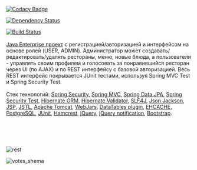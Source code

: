 [![Codacy Badge](https://api.codacy.com/project/badge/Grade/00d39db431404a2d9b5e0c86534ffeb8)](https://www.codacy.com/app/neustupov/votingForRestaurants?utm_source=github.com&amp;utm_medium=referral&amp;utm_content=neustupov/votingForRestaurants&amp;utm_campaign=Badge_Grade)

[![Dependency Status](https://www.versioneye.com/user/projects/5ab53e0c0fb24f44b0618deb/badge.svg?style=flat-square)](https://www.versioneye.com/user/projects/5ab53e0c0fb24f44b0618deb)

[![Build Status](https://travis-ci.org/neustupov/votingForRestaurants.svg?branch=master)](https://travis-ci.org/neustupov/votingForRestaurants)
<br/>
<br/>
<a href="https://github.com/neustupov/votingForRestaurants">Java Enterprise проект</a> с
        регистрацией/авторизацией и интерфейсом на основе ролей (USER, ADMIN).
        Администратор может создавать/редактировать/удалять рестораны, меню, новые блюда, а пользователи -
        управлять своим профилем и голосовать за понравившийся ресторан через UI (по AJAX) и по REST интерфейсу с
        базовой авторизацией.
        Весь REST интерфейс покрывается JUnit тестами, используя Spring MVC Test и Spring Security Test.
<br/>
<br/>
Стек технологий: <a href="http://projects.spring.io/spring-security/">Spring Security</a>,
            <a href="https://docs.spring.io/spring/docs/current/spring-framework-reference/html/mvc.html">Spring MVC</a>,
            <a href="http://projects.spring.io/spring-data-jpa/">Spring Data JPA</a>,
            <a href="http://spring.io/blog/2014/05/07/preview-spring-security-test-method-security">Spring Security
                Test</a>,
            <a href="http://hibernate.org/orm/">Hibernate ORM</a>,
            <a href="http://hibernate.org/validator/">Hibernate Validator</a>,
            <a href="http://www.slf4j.org/">SLF4J</a>,
            <a href="https://github.com/FasterXML/jackson">Json Jackson</a>,
            <a href="http://ru.wikipedia.org/wiki/JSP">JSP</a>,
            <a href="http://en.wikipedia.org/wiki/JavaServer_Pages_Standard_Tag_Library">JSTL</a>,
            <a href="http://tomcat.apache.org/">Apache Tomcat</a>,
            <a href="http://www.webjars.org/">WebJars</a>,
            <a href="http://datatables.net/">DataTables plugin</a>,
            <a href="http://ehcache.org">EHCACHE</a>,
            <a href="http://www.postgresql.org/">PostgreSQL</a>,
            <a href="http://junit.org/">JUnit</a>,
            <a href="http://hamcrest.org/JavaHamcrest/">Hamcrest</a>,
            <a href="http://jquery.com/">jQuery</a>,
            <a href="http://ned.im/noty/">jQuery notification</a>,
            <a href="http://getbootstrap.com/">Bootstrap</a>.</p>
<br/>            
<br/>            
![rest](https://user-images.githubusercontent.com/25206589/39355971-6a1f056c-4a17-11e8-83a1-12ad7f39e25a.png)

![votes_shema](https://user-images.githubusercontent.com/25206589/39207294-424422ae-4808-11e8-9bf5-12eb61b84e2e.png)
